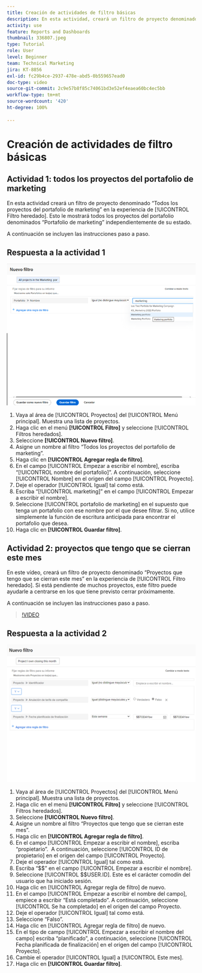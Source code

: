 ```yaml
---
title: Creación de actividades de filtro básicas
description: En esta actividad, creará un filtro de proyecto denominado “Proyectos que tengo que cierran este mes”.
activity: use
feature: Reports and Dashboards
thumbnail: 336807.jpeg
type: Tutorial
role: User
level: Beginner
team: Technical Marketing
jira: KT-8856
exl-id: fc29b4ce-2937-478e-abd5-0b559657ead0
doc-type: video
source-git-commit: 2c9e57b8f85c74061bd3e52ef4eaea60bc4ec5bb
workflow-type: tm+mt
source-wordcount: '420'
ht-degree: 100%

---
```


# Creación de actividades de filtro básicas


## Actividad 1: todos los proyectos del portafolio de marketing

En esta actividad creará un filtro de proyecto denominado “Todos los proyectos del portafolio de marketing” en la experiencia de [!UICONTROL Filtro heredado]. Esto le mostrará todos los proyectos del portafolio denominados “Portafolio de marketing” independientemente de su estado.

A continuación se incluyen las instrucciones paso a paso.

## Respuesta a la actividad 1

![Imagen de la pantalla para crear un nuevo filtro](assets/basic-filter-activity-1.png)

1. Vaya al área de [!UICONTROL Proyectos] del [!UICONTROL Menú principal]. Muestra una lista de proyectos.
1. Haga clic en el menú **[!UICONTROL Filtro]** y seleccione [!UICONTROL Filtros heredados].
1. Seleccione **[!UICONTROL Nuevo filtro]**.
1. Asigne un nombre al filtro “Todos los proyectos del portafolio de marketing”.
1. Haga clic en **[!UICONTROL Agregar regla de filtro]**.
1. En el campo [!UICONTROL Empezar a escribir el nombre], escriba “[!UICONTROL nombre del portafolio]”. A continuación, seleccione [!UICONTROL Nombre] en el origen del campo [!UICONTROL Proyecto].
1. Deje el operador [!UICONTROL Igual] tal como está.
1. Escriba “[!UICONTROL marketing]” en el campo [!UICONTROL Empezar a escribir el nombre].
1. Seleccione [!UICONTROL portafolio de marketing] en el supuesto que tenga un portafolio con ese nombre por el que desee filtrar. Si no, utilice simplemente la función de escritura anticipada para encontrar el portafolio que desea.
1. Haga clic en **[!UICONTROL Guardar filtro]**.

## Actividad 2: proyectos que tengo que se cierran este mes

En este vídeo, creará un filtro de proyecto denominado “Proyectos que tengo que se cierran este mes” en la experiencia de [!UICONTROL Filtro heredado]. Si está pendiente de muchos proyectos, este filtro puede ayudarle a centrarse en los que tiene previsto cerrar próximamente.

A continuación se incluyen las instrucciones paso a paso.

>[!VIDEO](https://video.tv.adobe.com/v/336807/?quality=12&learn=on&enablevpops)

## Respuesta a la actividad 2

![Imagen de la pantalla para crear un nuevo filtro](assets/basic-filter-activity-updated-6-15-21.png)

1. Vaya al área de [!UICONTROL Proyectos] del [!UICONTROL Menú principal]. Muestra una lista de proyectos.
1. Haga clic en el menú **[!UICONTROL Filtro]** y seleccione [!UICONTROL Filtros heredados].
1. Seleccione **[!UICONTROL Nuevo filtro]**.
1. Asigne un nombre al filtro “Proyectos que tengo que se cierran este mes”.
1. Haga clic en **[!UICONTROL Agregar regla de filtro]**.
1. En el campo [!UICONTROL Empezar a escribir el nombre], escriba “propietario”.  A continuación, seleccione [!UICONTROL ID de propietario] en el origen del campo [!UICONTROL Proyecto].
1. Deje el operador [!UICONTROL Igual] tal como está.
1. Escriba “$$” en el campo [!UICONTROL Empezar a escribir el nombre].
1. Seleccione [!UICONTROL $$USER.ID]. Este es el carácter comodín del usuario que ha iniciado sesión.
1. Haga clic en [!UICONTROL Agregar regla de filtro] de nuevo.
1. En el campo [!UICONTROL Empezar a escribir el nombre del campo], empiece a escribir “Está completado”. A continuación, seleccione [!UICONTROL Se ha completado] en el origen del campo Proyecto.
1. Deje el operador [!UICONTROL Igual] tal como está.
1. Seleccione “Falso”.
1. Haga clic en [!UICONTROL Agregar regla de filtro] de nuevo.
1. En el tipo de campo [!UICONTROL Empezar a escribir el nombre del campo] escriba “planificado”, a continuación, seleccione [!UICONTROL Fecha planificada de finalización] en el origen del campo [!UICONTROL Proyecto].
1. Cambie el operador [!UICONTROL Igual] a [!UICONTROL Este mes].
1. Haga clic en **[!UICONTROL Guardar filtro]**.
